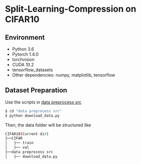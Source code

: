 # Split-Learning-Compression on CIFAR10
## Environment
* Python 3.6
* Pytorch 1.4.0
* torchvision
* CUDA 10.2
* tensorflow_datasets
* Other dependencies: numpy, matplotlib, tensorflow

## Dataset Preparation

Use the scripts in [data preprocess src](data%20preprocess%20src/download_data.py)
```bash
$ cd "data preprocess src"    
$ python download_data.py
```
Then, the data folder will be structured like
```bash
CIFAR10(Current dir)
├──CIFAR
│   ├── train
│   ├── val
├──data preprocess src
│   ├── download_data.py
```
